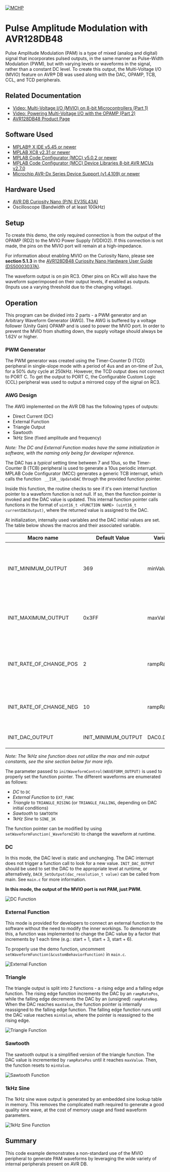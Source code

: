 <!-- Please do not change this logo with link -->
[![MCHP](images/microchip.png)](https://www.microchip.com)

# Pulse Amplitude Modulation with AVR128DB48
Pulse Amplitude Modulation (PAM) is a type of mixed (analog and digital) signal that incorporates pulsed outputs, in the same manner as Pulse-Width Modulation (PWM), but with varying levels or waveforms in the signal, rather than a constant DC level. To create this output, the Multi-Voltage I/O (MVIO) feature on AVR® DB was used along with the DAC, OPAMP, TCB, CCL, and TCD peripherals.

## Related Documentation

- [Video: Multi-Voltage I/O (MVIO) on 8-bit Microcontrollers (Part 1)](https://www.youtube.com/watch?v=RSpu1iM-hT8)
- [Video: Powering Multi-Voltage I/O with the OPAMP (Part 2)](https://www.youtube.com/watch?v=1fXWp-ix8JE)
- [AVR128DB48 Product Page](https://www.microchip.com/wwwproducts/en/AVR128DB48)

## Software Used

 - [MPLAB® X IDE v5.45 or newer](http://www.microchip.com/mplab/mplab-x-ide)
 - [MPLAB XC8 v2.31 or newer](http://www.microchip.com/mplab/compilers)
 - [MPLAB Code Configurator (MCC) v5.0.2 or newer](https://www.microchip.com/mplab/mplab-code-configurator)
 - [MPLAB Code Configurator (MCC) Device Libraries 8-bit AVR MCUs v2.7.0](https://www.microchip.com/mplab/mplab-code-configurator)
 - [Microchip AVR-Dx Series Device Support (v1.4.109) or newer](https://packs.download.microchip.com/)

## Hardware Used

- [AVR DB Curiosity Nano (P/N: EV35L43A)](https://www.microchip.com/DevelopmentTools/ProductDetails/PartNO/EV35L43A)
- Oscilloscope (Bandwidth of at least 100kHz)

## Setup

To create this demo, the only required connection is from the output of the OPAMP (RD2) to the MVIO Power Supply (VDDIO2). If this connection is not made, the pins on the MVIO port will remain at a high-impedance.

For information about enabling MVIO on the Curiosity Nano, please see **section 5.1.3** in the [AVR128DB48 Curiosity Nano Hardware User Guide (DS50003037A)](https://ww1.microchip.com/downloads/en/DeviceDoc/AVR128DB48-Curiosity-Nano-HW-UserG-DS50003037A.pdf).

The waveform output is on pin RC3. Other pins on RCx will also have the waveform superimposed on their output levels, if enabled as outputs. (Inputs use a varying threshold due to the changing voltage).

## Operation

This program can be divided into 2 parts - a PWM generator and an Arbitrary Waveform Generator (AWG). The AWG is buffered by a voltage follower (Unity Gain) OPAMP and is used to power the MVIO port. In order to prevent the MVIO from shutting down, the supply voltage should always be 1.62V or higher.

### PWM Generator

The PWM generator was created using the Timer-Counter D (TCD) peripheral in single-slope mode with a period of 4us and an on-time of 2us, for a 50% duty cycle at 250kHz. However, the TCD output does not connect to PORT C. To get the output to PORT C, the Configurable Custom Logic (CCL) peripheral was used to output a mirrored copy of the signal on RC3.

### AWG Design

The AWG implemented on the AVR DB has the following types of outputs:

- Direct Current (DC)
- External Function
- Triangle Output
- Sawtooth
- 1kHz Sine (fixed amplitude and frequency)

*Note: The DC and External Function modes have the same initialization in software, with the naming only being for developer reference.*

The DAC has a *typical* setting time between 7 and 10us, so the Timer-Counter B (TCB) peripheral is used to generate a 10us periodic interrupt. MPLAB Code Configurator (MCC) generates a generic TCB interrupt, which calls the function ` __ISR__UpdateDAC` through the provided function pointer.

Inside this function, the routine checks to see if it's own internal function pointer to a waveform function is not null. If so, then the function pointer is invoked and the DAC value is updated. This internal function pointer calls functions in the format of `uint16_t <FUNCTION NAME> (uint16_t currentDACOutput)`, where the returned value is assigned to the DAC.

At initialization, internally used variables and the DAC initial values are set. The table below shows the macros and their associated variable.

| Macro name              | Default Value       | Variable    | Description
| ----------------------- | ------------------- | ----------- | ------------
| INIT_MINIMUM_OUTPUT     | 369                 | minValue    | Sets the lowest output value for the DAC (default ~1.8V at Vdd = 5V).
| INIT_MAXIMUM_OUTPUT     | 0x3FF               | maxValue    | Sets the highest output value for the DAC (defaults to full-scale).
| INIT_RATE_OF_CHANGE_POS | 2                   | rampRatePos | Sets the rising rate of change for the triangle and sawtooth functions.
| INIT_RATE_OF_CHANGE_NEG | 10                  | rampRateNeg | Sets the falling rate of change for the triangle function.
| INIT_DAC_OUTPUT         | INIT_MINIMUM_OUTPUT | DAC0.DATA   | Sets the initial value of the DAC.

*Note: The 1kHz sine function does not utilize the max and min output constants, see the sine section below for more info.*

The parameter passed to `initWaveformControl(WAVEFORM_OUTPUT)` is used to properly set the function pointer. The different waveforms are enumerated as follows:

- *DC* to `DC`
- *External Function* to `EXT_FUNC`
- *Triangle* to `TRIANGLE_RISING` (or `TRIANGLE_FALLING`, depending on DAC initial conditions)
- *Sawtooth* to `SAWTOOTH`
- *1kHz Sine* to `SINE_1K`

The function pointer can be modified by using `setWaveformFunction(_WaveformISR)` to change the waveform at runtime.

### DC

In this mode, the DAC level is static and unchanging. The DAC interrupt does not trigger a function call to look for a new value. `INIT_DAC_OUTPUT` should be used to set the DAC to the appropriate level at runtime, or alternatively, `DAC0_SetOutput(dac_resolution_t value)` can be called from main. See `main.c` for more information.

**In this mode, the output of the MVIO port is not PAM, just PWM.**

![DC Function](./images/DC.PNG)

### External Function

This mode is provided for developers to connect an external function to the software without the need to modify the inner workings. To demonstrate this, a function was implemented to change the DAC value by a factor that increments by 1 each time (e.g.: start + 1, start + 3, start + 6).

To properly use the demo function, uncomment `setWaveformFunction(&customBehaviorFunction)` in `main.c`.

![External Function](./images/Custom.PNG)

### Triangle

The triangle output is split into 2 functions - a rising edge and a falling edge function. The rising edge function increments the DAC by an `rampRatePos`, while the falling edge decrements the DAC by an (unsigned) `rampRateNeg`. When the DAC reaches `maxValue`, the function pointer is internally reassigned to the falling edge function. The falling edge function runs until the DAC value reaches `minValue`, where the pointer is reassigned to the rising edge.

![Triangle Function](./images/Triangle.PNG)

### Sawtooth

The sawtooth output is a simplified version of the triangle function. The DAC value is incremented by `rampRatePos` until it reaches `maxValue`. Then, the function resets to `minValue`.

![Sawtooth Function](./images/Sawtooth.PNG)

### 1kHz Sine

The 1kHz sine wave output is generated by an embedded sine lookup table in memory. This removes the complicated math required to generate a good quality sine wave, at the cost of memory usage and fixed waveform parameters.

![1kHz Sine Function](./images/Sine.PNG)

## Summary

This code example demonstrates a non-standard use of the MVIO peripheral to generate PAM waveforms by leveraging the wide variety of internal peripherals present on AVR DB.
